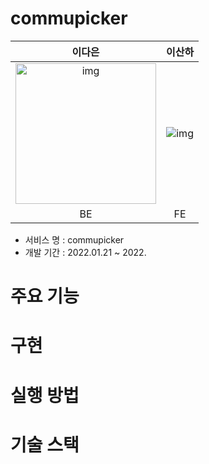 # commupicker

|                            이다은                            |                            이산하                            |
| :----------------------------------------------------------: | :----------------------------------------------------------: |
| <img src="https://avatars.githubusercontent.com/u/77421856?v=4" alt="img" style="height: 225px; width: 225px;" /> | ![img](https://avatars.githubusercontent.com/u/82338010?v=4) |
|                              BE                              |                              FE                              |

- 서비스 명 : commupicker
- 개발 기간 : 2022.01.21 ~ 2022.



# 주요 기능





# 구현



# 실행 방법



# 기술 스택

 